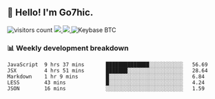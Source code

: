 ## 👋 Hello! I'm Go7hic.

 ![visitors count](https://visitors-by-url-pls-dont-use-this-in-your-repo.vercel.app/Go7hic-github-readme)
 <a href="https://twitter.com/Go7hic">
    <img src="https://img.shields.io/badge/-@Go7hic-1ca0f1?style=flat-square&labelColor=1ca0f1&logo=twitter&logoColor=white&link=https://twitter.com/Go7hic">
   <a/>
   <a href="mailto:gtfx0209@gmail.com">
    <img src="https://img.shields.io/badge/-gtfx0209@gmail.com-c14438?style=flat-square&logo=Gmail&logoColor=white&link=mailto:gtfx0209@gmail.com">
   <a/>
    ![Keybase BTC](https://img.shields.io/keybase/btc/Go7hic)
 <!--
🔭 I’m currently working
🌱 I’m currently learning
💬 Ask me about 
📫 How to reach me: 
⚡ Fun fact: 
-->
 <!--
![My Github Stats](https://github-readme-stats.vercel.app/api?username=Go7hic&show_icons=true&count_private=true)

-->

### 📊 Weekly development breakdown
<!--START_SECTION:waka-->
```text
JavaScript  9 hrs 37 mins       ██████████████░░░░░░░░░░░   56.69 
JSX         4 hrs 51 mins       ███████░░░░░░░░░░░░░░░░░░   28.64 
Markdown    1 hr 9 mins         █░░░░░░░░░░░░░░░░░░░░░░░░   6.84 
LESS        43 mins             █░░░░░░░░░░░░░░░░░░░░░░░░   4.24 
JSON        16 mins             ░░░░░░░░░░░░░░░░░░░░░░░░░   1.59
```
<!--END_SECTION:waka-->

